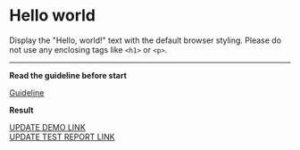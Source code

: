 # Hello world

Display the "Hello, world!" text with the default browser styling. Please do not
use any enclosing tags like `<h1>` or `<p>`.
___

**Read the guideline before start**

[Guideline](https://mate-academy.github.io/layout_task-guideline/)

**Result**

[UPDATE DEMO LINK](https://kisilov-vadim.github.io/layout_hello-world/) <br>
[UPDATE TEST REPORT LINK](https://kisilov-vadim.github.io/layout_hello-world/report/html_report/)
